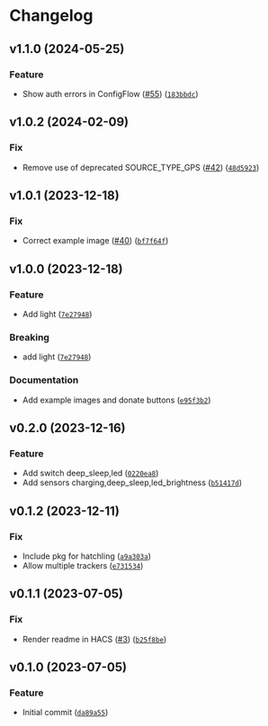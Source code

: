 # Changelog

<!--next-version-placeholder-->

## v1.1.0 (2024-05-25)

### Feature

* Show auth errors in ConfigFlow ([#55](https://github.com/eifinger/hass-fressnapf-tracker/issues/55)) ([`183bbdc`](https://github.com/eifinger/hass-fressnapf-tracker/commit/183bbdc19c64479ad9e2ae479a77faf542b26d37))

## v1.0.2 (2024-02-09)

### Fix

* Remove use of deprecated SOURCE_TYPE_GPS ([#42](https://github.com/eifinger/hass-fressnapf-tracker/issues/42)) ([`48d5923`](https://github.com/eifinger/hass-fressnapf-tracker/commit/48d592378a5829c279f6dfa0f21ad550b18296db))

## v1.0.1 (2023-12-18)

### Fix

* Correct example image ([#40](https://github.com/eifinger/hass-fressnapf-tracker/issues/40)) ([`bf7f64f`](https://github.com/eifinger/hass-fressnapf-tracker/commit/bf7f64f4fa2f2e1e442338add66265c8c496dbe8))

## v1.0.0 (2023-12-18)

### Feature

* Add light ([`7e27948`](https://github.com/eifinger/hass-fressnapf-tracker/commit/7e27948d407d7b37c8f21eb7805cb14f5ce9b52c))

### Breaking

* add light ([`7e27948`](https://github.com/eifinger/hass-fressnapf-tracker/commit/7e27948d407d7b37c8f21eb7805cb14f5ce9b52c))

### Documentation

* Add example images and donate buttons ([`e95f3b2`](https://github.com/eifinger/hass-fressnapf-tracker/commit/e95f3b2a80ba1f84cf78221996c610c216682239))

## v0.2.0 (2023-12-16)

### Feature

* Add switch deep_sleep,led ([`0220ea8`](https://github.com/eifinger/hass-fressnapf-tracker/commit/0220ea8542d0b88e149b70c2204bc12e1d42139b))
* Add sensors charging,deep_sleep,led_brightness ([`b51417d`](https://github.com/eifinger/hass-fressnapf-tracker/commit/b51417de20f77504155eeb5aa0d94354b0944d83))

## v0.1.2 (2023-12-11)

### Fix

* Include pkg for hatchling ([`a9a303a`](https://github.com/eifinger/hass-fressnapf-tracker/commit/a9a303a4e5ba356d93275fcd5264aca59b5fda98))
* Allow multiple trackers ([`e731534`](https://github.com/eifinger/hass-fressnapf-tracker/commit/e73153444eeec4c35b622b8283313a419afd88a5))

## v0.1.1 (2023-07-05)

### Fix

* Render readme in HACS ([#3](https://github.com/eifinger/hass-fressnapf-tracker/issues/3)) ([`b25f8be`](https://github.com/eifinger/hass-fressnapf-tracker/commit/b25f8be293c8f8a5a296522db0e3083c4c6f528d))

## v0.1.0 (2023-07-05)

### Feature

* Initial commit ([`da89a55`](https://github.com/eifinger/hass-fressnapf-tracker/commit/da89a553f5a6170821817881a3450fd2e916a46a))
